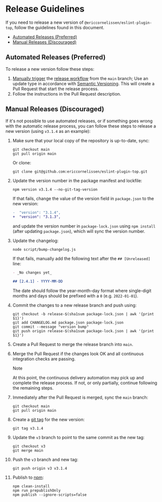 <!-- SPDX-License-Identifier: CC0-1.0 -->

# Release Guidelines

If you need to release a new version of `@ericcornelissen/eslint-plugin-top`,
follow the guidelines found in this document.

- [Automated Releases (Preferred)](#automated-releases-preferred)
- [Manual Releases (Discouraged)](#manual-releases-discouraged)

## Automated Releases (Preferred)

To release a new version follow these steps:

1. [Manually trigger] the [release workflow] from the `main` branch; Use an
   update type in accordance with [Semantic Versioning]. This will create a Pull
   Request that start the release process.
1. Follow the instructions in the Pull Request description.

## Manual Releases (Discouraged)

If it's not possible to use automated releases, or if something goes wrong with
the automatic release process, you can follow these steps to release a new
version (using `v3.1.4` as an example):

1. Make sure that your local copy of the repository is up-to-date, sync:

   ```shell
   git checkout main
   git pull origin main
   ```

   Or clone:

   ```shell
   git clone git@github.com:ericcornelissen/eslint-plugin-top.git
   ```

1. Update the version number in the package manifest and lockfile:

   ```shell
   npm version v3.1.4 --no-git-tag-version
   ```

   If that fails, change the value of the version field in `package.json` to the
   new version:

   ```diff
   -  "version": "3.1.4",
   +  "version": "3.1.3",
   ```

   and update the version number in `package-lock.json` using `npm install`
   (after updating `package.json`), which will sync the version number.

1. Update the changelog:

   ```shell
   node script/bump-changelog.js
   ```

   If that fails, manually add the following text after the `## [Unreleased]`
   line:

   ```markdown
   - _No changes yet_

   ## [2.4.1] - YYYY-MM-DD
   ```

   The date should follow the year-month-day format where single-digit months
   and days should be prefixed with a `0` (e.g. `2022-01-01`).

1. Commit the changes to a new release branch and push using:

   ```shell
   git checkout -b release-$(sha1sum package-lock.json | awk '{print $1}')
   git add CHANGELOG.md package.json package-lock.json
   git commit --message "version bump"
   git push origin release-$(sha1sum package-lock.json | awk '{print $1}')
   ```

1. Create a Pull Request to merge the release branch into `main`.

1. Merge the Pull Request if the changes look OK and all continuous integration
   checks are passing.

   > [!NOTE]
   > At this point, the continuous delivery automation may pick up and complete
   > the release process. If not, or only partially, continue following the
   > remaining steps.

1. Immediately after the Pull Request is merged, sync the `main` branch:

   ```shell
   git checkout main
   git pull origin main
   ```

1. Create a [git tag] for the new version:

   ```shell
   git tag v3.1.4
   ```

1. Update the `v3` branch to point to the same commit as the new tag:

   ```shell
   git checkout v3
   git merge main
   ```

1. Push the `v3` branch and new tag:

   ```shell
   git push origin v3 v3.1.4
   ```

1. Publish to [npm]:

   ```shell
   npm clean-install
   npm run prepublishOnly
   npm publish --ignore-scripts=false
   ```

[git tag]: https://git-scm.com/book/en/v2/Git-Basics-Tagging
[manually trigger]: https://docs.github.com/en/actions/managing-workflow-runs/manually-running-a-workflow
[npm]: https://www.npmjs.com/
[release workflow]: ./.github/workflows/release.yml
[semantic versioning]: https://semver.org/spec/v2.0.0.html
